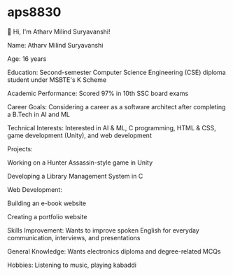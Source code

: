 # aps8830
👋 Hi, I'm Atharv Milind Suryavanshi!

Name: Atharv Milind Suryavanshi

Age: 16 years

Education: Second-semester Computer Science Engineering (CSE) diploma student under MSBTE's K Scheme

Academic Performance: Scored 97% in 10th SSC board exams

Career Goals: Considering a career as a software architect after completing a B.Tech in AI and ML

Technical Interests: Interested in AI & ML, C programming, HTML & CSS, game development (Unity), and web development

Projects:

Working on a Hunter Assassin-style game in Unity

Developing a Library Management System in C


Web Development:

Building an e-book website

Creating a portfolio website


Skills Improvement: Wants to improve spoken English for everyday communication, interviews, and presentations

General Knowledge: Wants electronics diploma and degree-related MCQs

Hobbies: Listening to music, playing kabaddi

